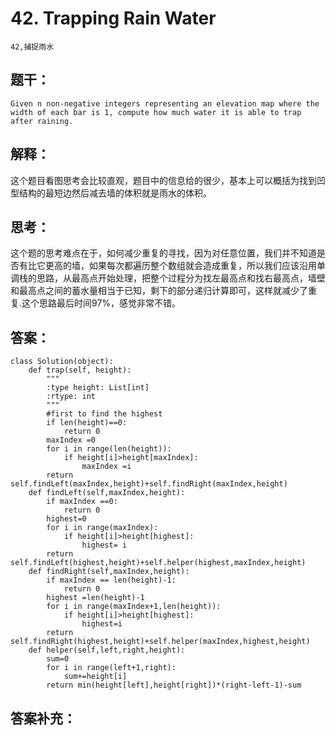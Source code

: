 # 42. Trapping Rain Water
    42,捕捉雨水
## 题干：
```
Given n non-negative integers representing an elevation map where the width of each bar is 1, compute how much water it is able to trap after raining.
```

## 解释：
这个题目看图思考会比较直观，题目中的信息给的很少，基本上可以概括为找到凹型结构的最短边然后减去墙的体积就是雨水的体积。

## 思考：
这个题的思考难点在于，如何减少重复的寻找，因为对任意位置，我们并不知道是否有比它更高的墙，如果每次都遍历整个数组就会造成重复，所以我们应该沿用单调栈的思路，从最高点开始处理，把整个过程分为找左最高点和找右最高点，墙壁和最高点之间的蓄水量相当于已知，剩下的部分递归计算即可，这样就减少了重复.这个思路最后时间97%，感觉非常不错。

## 答案：
```
class Solution(object):
    def trap(self, height):
        """
        :type height: List[int]
        :rtype: int
        """
        #first to find the highest
        if len(height)==0:
            return 0
        maxIndex =0
        for i in range(len(height)):
            if height[i]>height[maxIndex]:
                maxIndex =i
        return self.findLeft(maxIndex,height)+self.findRight(maxIndex,height)
    def findLeft(self,maxIndex,height):
        if maxIndex ==0:
            return 0
        highest=0
        for i in range(maxIndex):
            if height[i]>height[highest]:
                highest= i
        return self.findLeft(highest,height)+self.helper(highest,maxIndex,height)
    def findRight(self,maxIndex,height):
        if maxIndex == len(height)-1:
            return 0
        highest =len(height)-1
        for i in range(maxIndex+1,len(height)):
            if height[i]>height[highest]:
                highest=i
        return self.findRight(highest,height)+self.helper(maxIndex,highest,height)
    def helper(self,left,right,height):
        sum=0
        for i in range(left+1,right):
            sum+=height[i]
        return min(height[left],height[right])*(right-left-1)-sum
```
## 答案补充：

